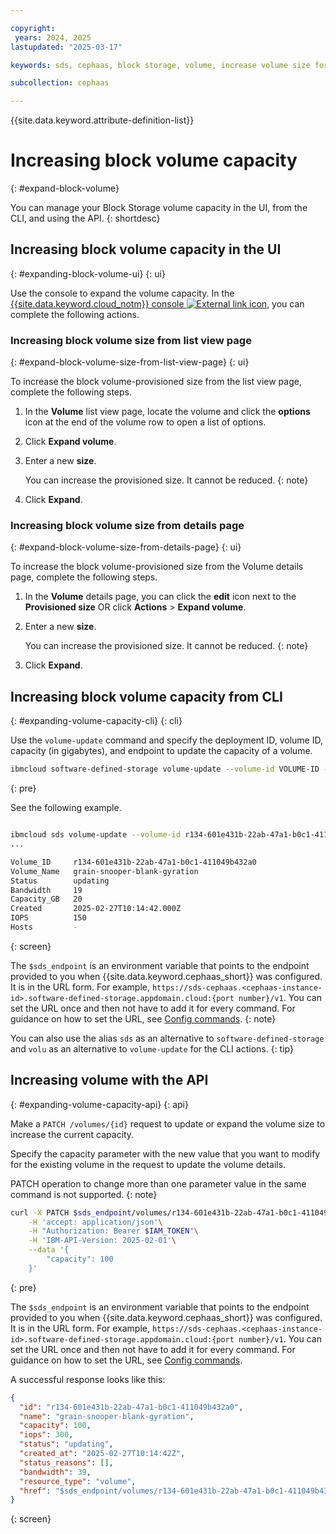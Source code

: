 ```yaml
---

copyright:
 years: 2024, 2025
lastupdated: "2025-03-17"

keywords: sds, cephaas, block storage, volume, increase volume size for cephaas, manage volume, expand volume size, ceph as a service

subcollection: cephaas

---
```


{{site.data.keyword.attribute-definition-list}}

# Increasing block volume capacity
{: #expand-block-volume}

You can manage your Block Storage volume capacity in the UI, from the CLI, and using the API. 
{: shortdesc}

## Increasing block volume capacity in the UI
{: #expanding-block-volume-ui}
{: ui}

Use the console to expand the volume capacity. In the [{{site.data.keyword.cloud_notm}} console ![External link icon](../icons/launch-glyph.svg "External link icon")](https://{DomainName}/software-defined-storage), you can complete the following actions.


### Increasing block volume size from list view page
{: #expand-block-volume-size-from-list-view-page}
{: ui}

To increase the block volume-provisioned size from the list view page, complete the following steps.

1. In the **Volume** list view page, locate the volume and click the **options** icon at the end of the volume row to open a list of options.
3. Click **Expand volume**.
2. Enter a new **size**.

    You can increase the provisioned size. It cannot be reduced.
    {: note}

3. Click **Expand**.


### Increasing block volume size from details page
{: #expand-block-volume-size-from-details-page}
{: ui}

To increase the block volume-provisioned size from the Volume details page, complete the following steps.

1. In the **Volume** details page, you can click the **edit** icon next to the **Provisioned size** OR click **Actions** > **Expand volume**.
2. Enter a new **size**.

    You can increase the provisioned size. It cannot be reduced.
    {: note}

3. Click **Expand**.



## Increasing block volume capacity from CLI
{: #expanding-volume-capacity-cli}
{: cli}

Use the `volume-update` command and specify the deployment ID, volume ID, capacity (in gigabytes), and endpoint to update the capacity of a volume.

```sh
ibmcloud software-defined-storage volume-update --volume-id VOLUME-ID --capacity CAPACITY --url string
```
{: pre}

See the following example.

```bash

ibmcloud sds volume-update --volume-id r134-601e431b-22ab-47a1-b0c1-411049b432a0 --capacity 20 --url $sds_endpoint
...

Volume_ID     r134-601e431b-22ab-47a1-b0c1-411049b432a0
Volume_Name   grain-snooper-blank-gyration
Status        updating
Bandwidth     19
Capacity_GB   20
Created       2025-02-27T10:14:42.000Z
IOPS          150
Hosts         -
```
{: screen}

The `$sds_endpoint` is an environment variable that points to the endpoint provided to you when {{site.data.keyword.cephaas_short}} was configured. It is in the URL form. For example, `https://sds-cephaas.<cephaas-instance-id>.software-defined-storage.appdomain.cloud:{port number}/v1`. You can set the URL once and then not have to add it for every command. For guidance on how to set the URL, see [Config commands](/docs/cephaas?topic=cephaas-ic-sds-cli-reference&interface=cli#ic-config-commands).
{: note}

You can also use the alias `sds` as an alternative to `software-defined-storage` and `volu` as an alternative to `volume-update` for the CLI actions.
{: tip}


## Increasing volume with the API
{: #expanding-volume-capacity-api}
{: api}

Make a `PATCH /volumes/{id}` request to update or expand the volume size to increase the current capacity.

Specify the capacity parameter with the new value that you want to modify for the existing volume in the request to update the volume details.

PATCH operation to change more than one parameter value in the same command is not supported.
{: note}


```sh
curl -X PATCH $sds_endpoint/volumes/r134-601e431b-22ab-47a1-b0c1-411049b432a0\
    -H 'accept: application/json'\
    -H "Authorization: Bearer $IAM_TOKEN"\
    -H 'IBM-API-Version: 2025-02-01'\
    --data '{
        "capacity": 100
    }'
```
{: pre}

The `$sds_endpoint` is an environment variable that points to the endpoint provided to you when {{site.data.keyword.cephaas_short}} was configured. It is in the URL form. For example, `https://sds-cephaas.<cephaas-instance-id>.software-defined-storage.appdomain.cloud:{port number}/v1`. You can set the URL once and then not have to add it for every command. For guidance on how to set the URL, see [Config commands](/docs/cephaas?topic=cephaas-ic-sds-cli-reference&interface=cli#ic-config-commands).

A successful response looks like this:

```json
{
  "id": "r134-601e431b-22ab-47a1-b0c1-411049b432a0",
  "name": "grain-snooper-blank-gyration",
  "capacity": 100,
  "iops": 300,
  "status": "updating",
  "created_at": "2025-02-27T10:14:42Z",
  "status_reasons": [],
  "bandwidth": 39,
  "resource_type": "volume",
  "href": "$sds_endpoint/volumes/r134-601e431b-22ab-47a1-b0c1-411049b432a0"
}
```
{: screen}
